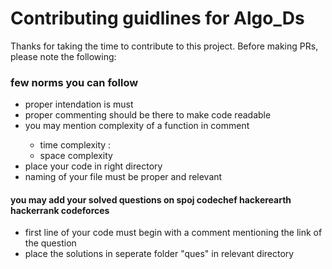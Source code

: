<h1>Contributing guidlines for Algo_Ds</h1>

<p>Thanks for taking the time to contribute to this project. Before making PRs, please note the following:</p>

<h3>few norms you can follow</h3>
  <ul>
    <li>proper intendation is must</li>
    <li>proper commenting should be there to make code readable</li>
    <li>you may mention complexity of a function in comment</li>
      <ul>
        <li>time complexity : </li>
        <li>space complexity</li>
      </ul>
    <li>place your code in right directory</li>
    <li>naming of your file must be proper and relevant</li>
  </ul>

<h4>you may add your solved questions on spoj codechef hackerearth hackerrank codeforces</h4>
  <ul>
    <li>first line of your code must begin with a comment mentioning the link of the question</li>
    <li>place the solutions in seperate folder "ques" in relevant directory</li>
  </ul>

